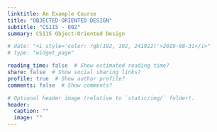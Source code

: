```yaml
---
linktitle: An Example Course
title: "OBJECTED-ORIENTED DESIGN"
subtitle: "CS115 - 002"
summary: CS115 Object-Oriented Design

# date: "<i style='color: rgb(192, 192, 241922)'>2019-08-31</i>"
# type: "widget_page"

reading_time: false  # Show estimated reading time?
share: false  # Show social sharing links?
profile: true  # Show author profile?
comments: false  # Show comments?

# Optional header image (relative to `static/img/` folder).
header:
  caption: ""
  image: ""
---
```




